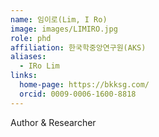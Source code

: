 ```yaml
---
name: 임이로(Lim, I Ro)
image: images/LIMIRO.jpg
role: phd
affiliation: 한국학중앙연구원(AKS)
aliases:
  - IRo Lim
links:
  home-page: https://bkksg.com/
  orcid: 0009-0006-1600-8818
---
```

Author & Researcher
